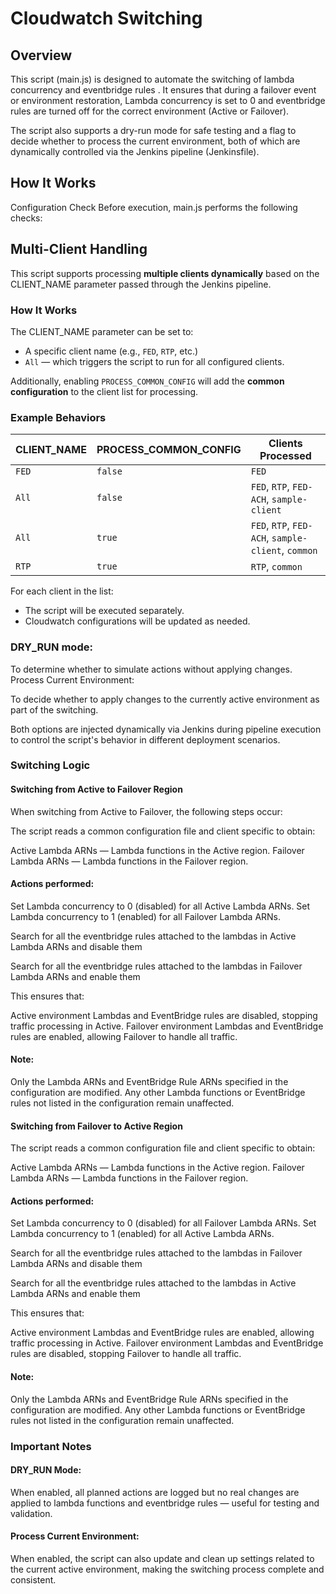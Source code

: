 # Cloudwatch Switching

## Overview
This script (main.js) is designed to automate the switching of lambda concurrency and eventbridge rules . It ensures that during a failover event or environment restoration, Lambda concurrency is set to 0 and eventbridge rules are turned off for the correct environment (Active or Failover).

The script also supports a dry-run mode for safe testing and a flag to decide whether to process the current environment, both of which are dynamically controlled via the Jenkins pipeline (Jenkinsfile).



## How It Works
Configuration Check
Before execution, main.js performs the following checks:

## Multi-Client Handling

This script supports processing **multiple clients dynamically** based on the CLIENT_NAME parameter passed through the Jenkins pipeline.

### How It Works

The CLIENT_NAME parameter can be set to:
  - A specific client name (e.g., `FED`, `RTP`, etc.)
  - `All` — which triggers the script to run for all configured clients.

Additionally, enabling `PROCESS_COMMON_CONFIG` will add the **common configuration** to the client list for processing.

### Example Behaviors

| CLIENT_NAME | PROCESS_COMMON_CONFIG | Clients Processed                                      |
|-------------|------------------------|--------------------------------------------------------|
| `FED`       | `false`                | `FED`                                                  |
| `All`       | `false`                | `FED`, `RTP`, `FED-ACH`, `sample-client`              |
| `All`       | `true`                 | `FED`, `RTP`, `FED-ACH`, `sample-client`, `common`    |
| `RTP`       | `true`                 | `RTP`, `common`                                        |

For each client in the list:
- The script will be executed separately.
- Cloudwatch configurations will be updated as needed.

### DRY_RUN mode: 

To determine whether to simulate actions without applying changes.
Process Current Environment: 

To decide whether to apply changes to the currently active environment as part of the switching.

Both options are injected dynamically via Jenkins during pipeline execution to control the script's behavior in different deployment scenarios.

### Switching Logic
#### Switching from Active to Failover Region
When switching from Active to Failover, the following steps occur:

The script reads a common configuration file and client specific to obtain:

Active Lambda ARNs — Lambda functions in the Active region.
Failover Lambda ARNs — Lambda functions in the Failover region.

#### Actions performed:
Set Lambda concurrency to 0 (disabled) for all Active Lambda ARNs.
Set Lambda concurrency to 1 (enabled) for all Failover Lambda ARNs.

Search for all the eventbridge rules attached to the lambdas in Active Lambda ARNs and disable them

Search for all the eventbridge rules attached to the lambdas in Failover Lambda ARNs and enable them

This ensures that:

Active environment Lambdas and EventBridge rules are disabled, stopping traffic processing in Active.
Failover environment Lambdas and EventBridge rules are enabled, allowing Failover to handle all traffic.

#### Note:
Only the Lambda ARNs and EventBridge Rule ARNs specified in the configuration are modified.
Any other Lambda functions or EventBridge rules not listed in the configuration remain unaffected.

#### Switching from Failover to Active Region

The script reads a common configuration file and client specific to obtain:

Active Lambda ARNs — Lambda functions in the Active region.
Failover Lambda ARNs — Lambda functions in the Failover region.

#### Actions performed:
Set Lambda concurrency to 0 (disabled) for all Failover Lambda ARNs.
Set Lambda concurrency to 1 (enabled) for all Active Lambda ARNs.

Search for all the eventbridge rules attached to the lambdas in Failover Lambda ARNs and disable them

Search for all the eventbridge rules attached to the lambdas in Active Lambda ARNs and enable them

This ensures that:

Active environment Lambdas and EventBridge rules are enabled, allowing traffic processing in Active.
Failover environment Lambdas and EventBridge rules are disabled, stopping Failover to handle all traffic.

#### Note:
Only the Lambda ARNs and EventBridge Rule ARNs specified in the configuration are modified.
Any other Lambda functions or EventBridge rules not listed in the configuration remain unaffected.


### Important Notes

#### DRY_RUN Mode:

When enabled, all planned actions are logged but no real changes are applied to lambda functions and eventbridge rules — useful for testing and validation.

#### Process Current Environment:

When enabled, the script can also update and clean up settings related to the current active environment, making the switching process complete and consistent.

